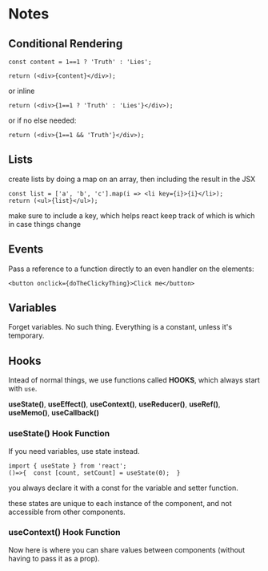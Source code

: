
# Notes

## Conditional Rendering

```
const content = 1==1 ? 'Truth' : 'Lies';

return (<div>{content}</div>);
```

or inline

```
return (<div>{1==1 ? 'Truth' : 'Lies'}</div>);
```

or if no else needed:

```
return (<div>{1==1 && 'Truth'}</div>);
```

## Lists

create lists by doing a map on an array, then including the result in the JSX

```
const list = ['a', 'b', 'c'].map(i => <li key={i}>{i}</li>);
return (<ul>{list}</ul>);
```

make sure to include a key, which helps react keep track of which is which in case things change

## Events
Pass a reference to a function directly to an even handler on the elements:

```
<button onclick={doTheClickyThing}>Click me</button>
```

## Variables

Forget variables. No such thing. Everything is a constant, unless it's temporary.

## Hooks

Intead of normal things, we use functions called **HOOKS**, which always start with `use`.

**useState()**, **useEffect()**, **useContext()**, **useReducer()**, **useRef()**, **useMemo()**, **useCallback()**

### useState() Hook Function
If you need variables, use state instead. 

```
import { useState } from 'react';
()=>{  const [count, setCount] = useState(0);  }
```
you always declare it with a const for the variable and setter function.

these states are unique to each instance of the component, and not accessible from other components.

### useContext() Hook Function
Now here is where you can share values between components (without having to pass it as a prop).